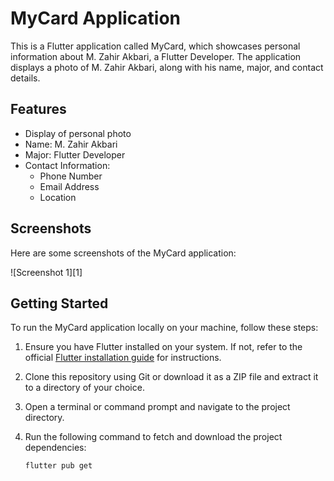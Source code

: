 # MyCard Application

This is a Flutter application called MyCard, which showcases personal information about M. Zahir Akbari, a Flutter Developer. The application displays a photo of M. Zahir Akbari, along with his name, major, and contact details.

## Features

- Display of personal photo
- Name: M. Zahir Akbari
- Major: Flutter Developer
- Contact Information:
  - Phone Number
  - Email Address
  - Location

## Screenshots

Here are some screenshots of the MyCard application:

![Screenshot 1][1]

## Getting Started

To run the MyCard application locally on your machine, follow these steps:

1. Ensure you have Flutter installed on your system. If not, refer to the official [Flutter installation guide](https://flutter.dev/docs/get-started/install) for instructions.
2. Clone this repository using Git or download it as a ZIP file and extract it to a directory of your choice.
3. Open a terminal or command prompt and navigate to the project directory.
4. Run the following command to fetch and download the project dependencies:

   ```bash
   flutter pub get
